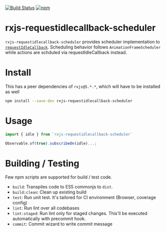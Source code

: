 [![Build Status](https://travis-ci.org/kwonoj/rxjs-requestidlecallback-scheduler.svg?branch=master)](https://travis-ci.org/kwonoj/rxjs-requestidlecallback-scheduler)
[![npm](https://img.shields.io/npm/v/rxjs-requestidlecallback-scheduler.svg)](https://www.npmjs.com/package/rxjs-requestidlecallback-scheduler)

# rxjs-requestidlecallback-scheduler

`rxjs-requestidlecallback-scheduler` provides scheduler implementation to [`requestIdleCallback`](https://developer.mozilla.org/en/docs/Web/API/Window/requestIdleCallback). Scheduling behavior follows `AnimationFrameScheduler` while actions are schduled via requestIdleCallback instead.

# Install

This has a peer dependencies of `rxjs@5.*.*`, which will have to be installed as well

```sh
npm install --save-dev rxjs-requestidlecallback-scheduler
```

# Usage

```js
import { idle } from `rxjs-requestidlecallback-scheduler`

Observable.of(true).subscribeOn(idle)...;
```

# Building / Testing

Few npm scripts are supported for build / test code.

- `build`: Transpiles code to ES5 commonjs to `dist`.
- `build:clean`: Clean up existing build
- `test`: Run unit test. It's tailored for CI environment (Browser, coverage config)
- `lint`: Run lint over all codebases
- `lint:staged`: Run lint only for staged changes. This'll be executed automatically with precommit hook.
- `commit`: Commit wizard to write commit message
